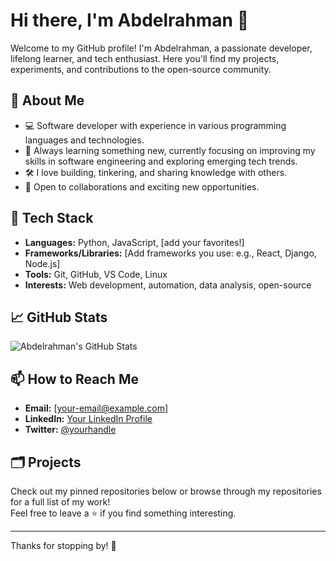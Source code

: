 # Hi there, I'm Abdelrahman 👋

Welcome to my GitHub profile! I'm Abdelrahman, a passionate developer, lifelong learner, and tech enthusiast. Here you'll find my projects, experiments, and contributions to the open-source community.

## 🚀 About Me

- 💻 Software developer with experience in various programming languages and technologies.
- 🌱 Always learning something new, currently focusing on improving my skills in software engineering and exploring emerging tech trends.
- 🛠️ I love building, tinkering, and sharing knowledge with others.
- 🤝 Open to collaborations and exciting new opportunities.

## 🧰 Tech Stack

- **Languages:** Python, JavaScript, [add your favorites!]
- **Frameworks/Libraries:** [Add frameworks you use: e.g., React, Django, Node.js]
- **Tools:** Git, GitHub, VS Code, Linux
- **Interests:** Web development, automation, data analysis, open-source

## 📈 GitHub Stats

![Abdelrahman's GitHub Stats](https://github-readme-stats.vercel.app/api?username=habderrah17&show_icons=true&hide_title=true)

## 📫 How to Reach Me

- **Email:** [your-email@example.com]
- **LinkedIn:** [Your LinkedIn Profile](https://www.linkedin.com/in/your-profile)
- **Twitter:** [@yourhandle](https://twitter.com/yourhandle)

## 🗂️ Projects

Check out my pinned repositories below or browse through my repositories for a full list of my work!  
Feel free to leave a ⭐️ if you find something interesting.

---

Thanks for stopping by! 🙏
